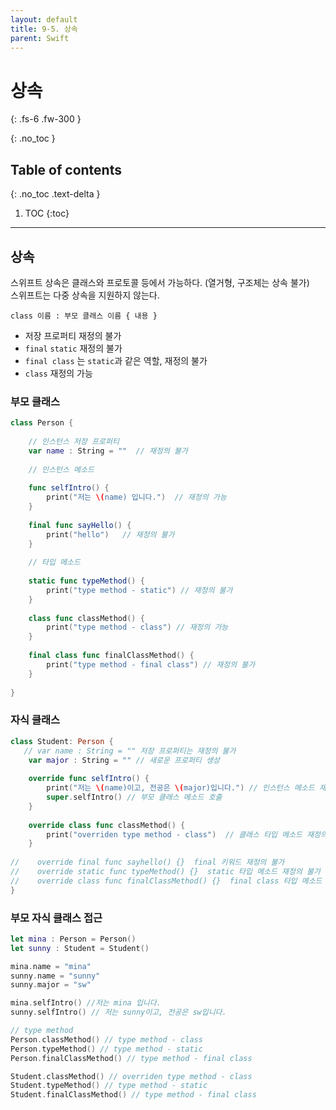 ```yaml
---
layout: default
title: 9-5. 상속
parent: Swift
---
```



# 상속
{: .fs-6 .fw-300 }


{: .no_toc }


## Table of contents
{: .no_toc .text-delta }

1. TOC
{:toc}

---


## 상속

스위프트 상속은 클래스와 프로토콜 등에서 가능하다. (열거형, 구조체는 상속 불가) <br/>
스위프트는 다중 상속을 지원하지 않는다. 

 `class 이름 : 부모 클래스 이름 { 내용 }`

- 저장 프로퍼티 재정의 불가 
- `final` `static` 재정의 불가 
- `final class` 는 `static`과 같은 역할, 재정의 불가 
- `class` 재정의 가능 

### 부모 클래스 


```swift
class Person {
    
    // 인스턴스 저장 프로퍼티
    var name : String = ""  // 재정의 불가
    
    // 인스턴스 메소드
    
    func selfIntro() {
        print("저는 \(name) 입니다.")  // 재정의 가능
    }
    
    final func sayHello() {
        print("hello")   // 재정의 불가
    }
    
    // 타입 메소드
    
    static func typeMethod() {
        print("type method - static") // 재정의 불가
    }
    
    class func classMethod() {
        print("type method - class") // 재정의 가능
    }
    
    final class func finalClassMethod() {
        print("type method - final class") // 재정의 불가
    }
    
}
```

### 자식 클래스

```swift
class Student: Person {
   // var name : String = "" 저장 프로퍼티는 재정의 불가
    var major : String = "" // 새로운 프로퍼티 생성
    
    override func selfIntro() {
        print("저는 \(name)이고, 전공은 \(major)입니다.") // 인스턴스 메소드 재정의
        super.selfIntro() // 부모 클래스 메소드 호출
    }
    
    override class func classMethod() {
        print("overriden type method - class")  // 클래스 타입 메소드 재정의
    }
    
//    override final func sayhello() {}  final 키워드 재정의 불가
//    override static func typeMethod() {}  static 타입 메소드 재정의 불가
//    override class func finalClassMethod() {}  final class 타입 메소드 재정의 불가
}
```

### 부모 자식 클래스 접근 

```swift
let mina : Person = Person()
let sunny : Student = Student()

mina.name = "mina"
sunny.name = "sunny"
sunny.major = "sw"

mina.selfIntro() //저는 mina 입니다.
sunny.selfIntro() // 저는 sunny이고, 전공은 sw입니다.

// type method
Person.classMethod() // type method - class
Person.typeMethod() // type method - static
Person.finalClassMethod() // type method - final class

Student.classMethod() // overriden type method - class
Student.typeMethod() // type method - static
Student.finalClassMethod() // type method - final class
```